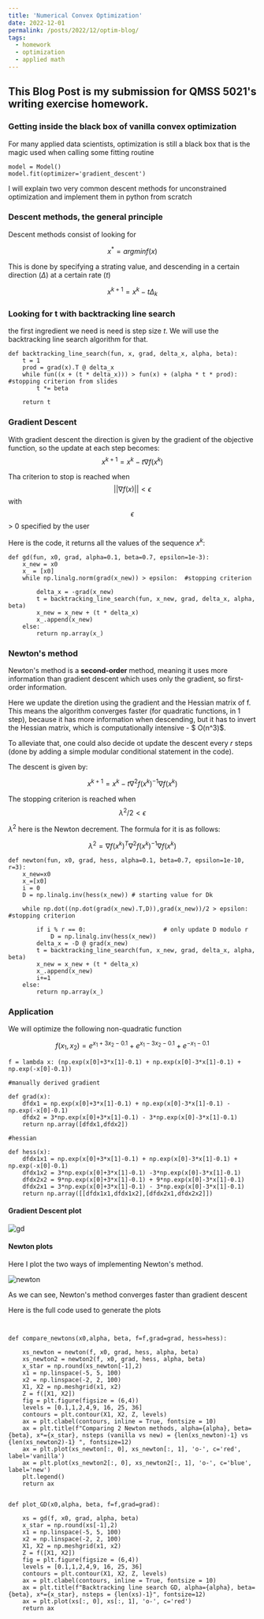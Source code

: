 ```yaml
---
title: 'Numerical Convex Optimization'
date: 2022-12-01
permalink: /posts/2022/12/optim-blog/
tags:
  - homework
  - optimization
  - applied math
---
```


## This Blog Post is my submission for QMSS 5021's writing exercise homework. 


### Getting inside the black box of vanilla convex optimization

For many applied data scientists, optimization is still a black box that is the magic used when calling some fitting routine

```
model = Model()
model.fit(optimizer='gradient_descent')
```

I will explain two very common descent methods for unconstrained optimization and implement them in python from scratch

### Descent methods, the general principle

Descent methods consist of looking for 

$$x^* = argmin f(x) $$

This is done by specifying a strating value, and descending in a certain direction ($\Delta$) at a certain rate ($t$)

$$ x^{k+1} = x^{k}-t\Delta_k $$

### Looking for t with backtracking line search

the first ingredient we need is need is step size $t$. We will use the backtracking line search algorithm for that. 

```
def backtracking_line_search(fun, x, grad, delta_x, alpha, beta):
    t = 1
    prod = grad(x).T @ delta_x
    while fun((x + (t * delta_x))) > fun(x) + (alpha * t * prod): #stopping criterion from slides
        t *= beta

    return t
```

### Gradient Descent

With gradient descent the direction is given by the gradient of the objective function, so the update at each step becomes:
$$ x^{k+1}= x^{k}-t\nabla f(x^{k}) $$

Tha criterion to stop is reached when $$||\nabla f(x)|| < \epsilon $$
with $$\epsilon$$ > 0  specified by the user

Here is the code, it returns all the values of the sequence $x^{k}$:

```
def gd(fun, x0, grad, alpha=0.1, beta=0.7, epsilon=1e-3):
    x_new = x0
    x_ = [x0]
    while np.linalg.norm(grad(x_new)) > epsilon:  #stopping criterion

        delta_x = -grad(x_new)
        t = backtracking_line_search(fun, x_new, grad, delta_x, alpha, beta) 
        x_new = x_new + (t * delta_x)
        x_.append(x_new)
    else:
        return np.array(x_)
```

### Newton's method

Newton's method is a **second-order** method, meaning it uses more information than gradient descent which uses only the gradient, so first-order information. 

Here we update the diretion using the gradient and the Hessian matrix of f. This means the algorithm converges faster (for quadratic functions, in 1 step), because it has more information when descending, but it has to invert the Hessian matrix, which is computationally intensive - $ O(n^3)$. 

To alleviate that, one could also decide ot update the descent every $r$ steps (done by adding a simple modular conditional statement in the code).

The descent is given by:

$$ x^{k+1} = x^{k}-t\nabla^2 f(x^{k})^{-1} \nabla f(x^{k}) $$

The stopping criterion is reached when $$\lambda^2/2 < \epsilon$$

$\lambda^2$ here is the Newton decrement. The formula for it is as follows:

$$ \lambda^2 = \nabla f(x^{k})^T\nabla^2 f(x^{k})^{-1}\nabla f(x^{k}) $$

```
def newton(fun, x0, grad, hess, alpha=0.1, beta=0.7, epsilon=1e-10, r=3):
    x_new=x0
    x_=[x0]
    i = 0
    D = np.linalg.inv(hess(x_new)) # starting value for Dk

    while np.dot((np.dot(grad(x_new).T,D)),grad(x_new))/2 > epsilon:  #stopping criterion
        
        if i % r == 0:                      # only update D modulo r
            D = np.linalg.inv(hess(x_new))
        delta_x = -D @ grad(x_new)
        t = backtracking_line_search(fun, x_new, grad, delta_x, alpha, beta) 
        x_new = x_new + (t * delta_x)
        x_.append(x_new)
        i+=1
    else:
        return np.array(x_)

```


### Application 

We will optimize the following non-quadratic function

$$ f(x_1,x_2) = e^{x_1+3x_2-0.1} + e^{x_1-3x_2-0.1} + e^{-x_1-0.1} $$


```
f = lambda x: (np.exp(x[0]+3*x[1]-0.1) + np.exp(x[0]-3*x[1]-0.1) + np.exp(-x[0]-0.1))

#manually derived gradient 

def grad(x):
    dfdx1 = np.exp(x[0]+3*x[1]-0.1) + np.exp(x[0]-3*x[1]-0.1) - np.exp(-x[0]-0.1)
    dfdx2 = 3*np.exp(x[0]+3*x[1]-0.1) - 3*np.exp(x[0]-3*x[1]-0.1)
    return np.array([dfdx1,dfdx2])

#hessian

def hess(x):
    dfdx1x1 = np.exp(x[0]+3*x[1]-0.1) + np.exp(x[0]-3*x[1]-0.1) + np.exp(-x[0]-0.1)
    dfdx1x2 = 3*np.exp(x[0]+3*x[1]-0.1) -3*np.exp(x[0]-3*x[1]-0.1)
    dfdx2x2 = 9*np.exp(x[0]+3*x[1]-0.1) + 9*np.exp(x[0]-3*x[1]-0.1)
    dfdx2x1 = 3*np.exp(x[0]+3*x[1]-0.1) - 3*np.exp(x[0]-3*x[1]-0.1)
    return np.array([[dfdx1x1,dfdx1x2],[dfdx2x1,dfdx2x2]])
```

#### Gradient Descent plot

![gd](http://emileDesmaili.github.io/images/blog_optim/gdplot.png)

#### Newton plots

Here I plot the two ways of implementing Newton's method. 

![newton](http://emileDesmaili.github.io/images/blog_optim/newton.png)

As we can see, Newton's method converges faster than gradient descent

Here is the full code used to generate the plots

```


def compare_newtons(x0,alpha, beta, f=f,grad=grad, hess=hess):

    xs_newton = newton(f, x0, grad, hess, alpha, beta)
    xs_newton2 = newton2(f, x0, grad, hess, alpha, beta)
    x_star = np.round(xs_newton[-1],2)
    x1 = np.linspace(-5, 5, 100)
    x2 = np.linspace(-2, 2, 100)
    X1, X2 = np.meshgrid(x1, x2)
    Z = f([X1, X2])
    fig = plt.figure(figsize = (6,4))
    levels = [0.1,1,2,4,9, 16, 25, 36]
    contours = plt.contour(X1, X2, Z, levels)
    ax = plt.clabel(contours, inline = True, fontsize = 10)
    ax = plt.title(f"Comparing 2 Newton methods, alpha={alpha}, beta={beta}, x*={x_star}, nsteps (vanilla vs new) = {len(xs_newton)-1} vs {len(xs_newton2)-1} ", fontsize=12)
    ax = plt.plot(xs_newton[:, 0], xs_newton[:, 1], 'o-', c='red', label='vanilla')
    ax = plt.plot(xs_newton2[:, 0], xs_newton2[:, 1], 'o-', c='blue', label='new')
    plt.legend()
    return ax


def plot_GD(x0,alpha, beta, f=f,grad=grad):

    xs = gd(f, x0, grad, alpha, beta)
    x_star = np.round(xs[-1],2)
    x1 = np.linspace(-5, 5, 100)
    x2 = np.linspace(-2, 2, 100)
    X1, X2 = np.meshgrid(x1, x2)
    Z = f([X1, X2])
    fig = plt.figure(figsize = (6,4))
    levels = [0.1,1,2,4,9, 16, 25, 36]
    contours = plt.contour(X1, X2, Z, levels)
    ax = plt.clabel(contours, inline = True, fontsize = 10)
    ax = plt.title(f"Backtracking line search GD, alpha={alpha}, beta={beta}, x*={x_star}, nsteps = {len(xs)-1}", fontsize=12)
    ax = plt.plot(xs[:, 0], xs[:, 1], 'o-', c='red')
    return ax

```